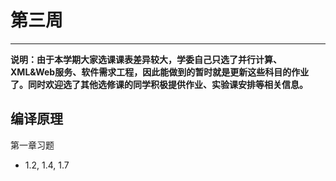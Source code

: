# 第三周  
---  
**说明：由于本学期大家选课课表差异较大，学委自己只选了并行计算、XML&Web服务、软件需求工程，因此能做到的暂时就是更新这些科目的作业了。同时欢迎选了其他选修课的同学积极提供作业、实验课安排等相关信息。**  

## 编译原理  
第一章习题  
- 1.2, 1.4, 1.7  